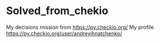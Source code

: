 # Solved_from_chekio
My decisions mission from https://py.checkio.org/
My profile https://py.checkio.org/user/andreyihnatchenko/
